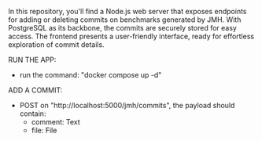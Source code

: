 In this repository, you'll find a Node.js web server that exposes endpoints for adding or deleting commits on benchmarks generated by JMH. With PostgreSQL as its backbone, the commits are securely stored for easy access. The frontend presents a user-friendly interface, ready for effortless exploration of commit details.

RUN THE APP:
  - run the command: "docker compose up -d"
    
ADD A COMMIT:
  - POST on "http://localhost:5000/jmh/commits", the payload should contain:
      + comment: Text
      + file: File
